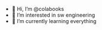 - 👋 Hi, I’m @colabooks
- 👀 I’m interested in sw engineering
- 🌱 I’m currently learning everything

<!---
colabooks/colabooks is a ✨ special ✨ repository because its `README.md` (this file) appears on your GitHub profile.
You can click the Preview link to take a look at your changes.
--->
